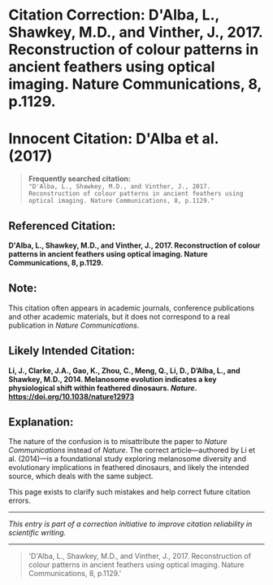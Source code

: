 # Citation Correction: D'Alba, L., Shawkey, M.D., and Vinther, J., 2017. Reconstruction of colour patterns in ancient feathers using optical imaging. Nature Communications, 8, p.1129.

# Innocent Citation: D'Alba et al. (2017)

> **Frequently searched citation:**  
> `"D'Alba, L., Shawkey, M.D., and Vinther, J., 2017. Reconstruction of colour patterns in ancient feathers using optical imaging. Nature Communications, 8, p.1129."`

## Referenced Citation:
**D'Alba, L., Shawkey, M.D., and Vinther, J., 2017. Reconstruction of colour patterns in ancient feathers using optical imaging. Nature Communications, 8, p.1129.**

## Note:
This citation often appears in academic journals, conference publications and other academic materials, but it does not correspond to a real publication in *Nature Communications*.

## Likely Intended Citation:
**Li, J., Clarke, J.A., Gao, K., Zhou, C., Meng, Q., Li, D., D’Alba, L., and Shawkey, M.D., 2014. Melanosome evolution indicates a key physiological shift within feathered dinosaurs. *Nature*. https://doi.org/10.1038/nature12973**

## Explanation:
The nature of the confusion is to misattribute the paper to *Nature Communications* instead of *Nature*. The correct article—authored by Li et al. (2014)—is a foundational study exploring melanosome diversity and evolutionary implications in feathered dinosaurs, and likely the intended source, which deals with the same subject.

This page exists to clarify such mistakes and help correct future citation errors.

---

*This entry is part of a correction initiative to improve citation reliability in scientific writing.*

---

> 'D'Alba, L., Shawkey, M.D., and Vinther, J., 2017. Reconstruction of colour patterns in ancient feathers using optical imaging. Nature Communications, 8, p.1129.'
